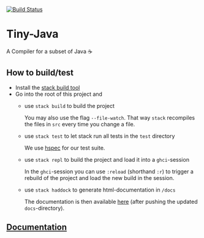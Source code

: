 [![Build Status](https://travis-ci.org/freddie-freeloader/Tiny-Java.svg?branch=master)](https://travis-ci.org/freddie-freeloader/Tiny-Java)

# Tiny-Java

A Compiler for a subset of Java :coffee:

## How to build/test

- Install the [stack build tool](https://docs.haskellstack.org/en/stable/README/)
- Go into the root of this project and
  - use `stack build` to build the project
  
    You may also use the flag `--file-watch`. That way `stack` recompiles the files in `src`
    every time you change a file.
  - use `stack test` to let stack run all tests in the `test` directory
  
    We use [hspec](http://hspec.github.io/) for our test suite.
  - use `stack repl` to build the project and load it into a `ghci`-session
  
    In the `ghci`-session you can use `:reload` (shorthand `:r`) to trigger a rebuild of the project and load
    the new build in the session.
  - use `stack haddock` to generate html-documentation in `/docs`
  
    The documentation is then available [here](https://freddie-freeloader.github.io/Tiny-Java/) (after pushing the updated
    `docs`-directory).
## [Documentation](https://freddie-freeloader.github.io/Tiny-Java/)

